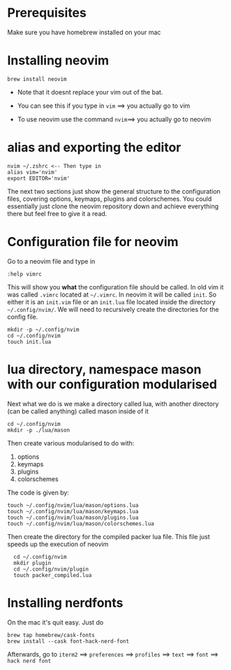 # Prerequisites 
Make sure you have homebrew installed on your mac

# Installing neovim 
	brew install neovim

- Note that it doesnt replace your vim out of the bat. 

- You can see this if you type in ```vim``` $\implies$ you actually go to vim

- To use neovim use the command ```nvim```$\implies$ you actually go to neovim
# alias and exporting the editor
	nvim ~/.zshrc <-- Then type in 
	alias vim='nvim'
	export EDITOR='nvim'

The next two sections just show the general structure to the configuration files, covering options, keymaps, plugins and colorschemes. You could essentially just clone the neovim repository down and achieve everything there but feel free to give it a read. 

# Configuration file for neovim
Go to a neovim file and type in 

	:help vimrc
This will show you **what** the configuration file should be called. In old vim it was called ```.vimrc``` located at ```~/.vimrc```. In neovim it will be called `init`. So either it is an `init.vim` file or an `init.lua` file located inside the directory `~/.config/nvim/`. We will need to recursively create the directories for the config file. 

    mkdir -p ~/.config/nvim
    cd ~/.config/nvim
    touch init.lua

# lua directory, namespace mason with our configuration modularised
Next what we do is we make a directory called lua, with another directory (can be called anything) called mason inside of it

    cd ~/.config/nvim
    mkdir -p ./lua/mason

Then create various modularised to do with: 
1. options
2. keymaps
3. plugins
4. colorschemes

The code is given by: 

    touch ~/.config/nvim/lua/mason/options.lua
    touch ~/.config/nvim/lua/mason/keymaps.lua
    touch ~/.config/nvim/lua/mason/plugins.lua
    touch ~/.config/nvim/lua/mason/colorschemes.lua

Then create the directory for the compiled packer lua file. This file just speeds up the execution of neovim 

      cd ~/.config/nvim
      mkdir plugin
      cd ~/.config/nvim/plugin
      touch packer_compiled.lua


# Installing nerdfonts
On the mac it's quit easy. Just do 

    brew tap homebrew/cask-fonts
    brew install --cask font-hack-nerd-font

Afterwards, go to `iterm2` $\implies$ `preferences` $\implies$ `profiles` $\implies$ `text` $\implies$ `font` $\implies$ `hack nerd font`
